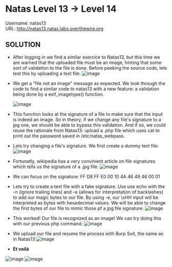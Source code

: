 # Natas Level 13 → Level 14

Username: natas13 <br>
URL:      http://natas13.natas.labs.overthewire.org

## SOLUTION

- After logging in we find a similar exercice to Natas13, but this time we are warned that the uploaded file must be an image, hinting that some sort of validation to the file is done. Before peeking the source code, lets test this by uploading a text file:
![image](https://github.com/DjentMachine/OverTheWire-CTF/assets/44790709/71be8b58-bc9d-448a-afc0-1d9a35c14ccd)
- We get a "file not an image" message as expected. We look through the code to find a similar code to natas13 with a new feature: a validation being done by a exif_imagetype() function.

  ![image](https://github.com/DjentMachine/OverTheWire-CTF/assets/44790709/06bc2b69-d59a-4c5b-a0b4-622cbb39ef2e)

- This function looks at the signature of a file to make sure that the input is indeed an image. So in theory, if we change any file's signature to a jpg one, we should be able to bypass this validation. And if so, we could reuse the rationale from Natas13: upload a .php file which uses cat to print out the password saved in /etc/natas_webpass.

- Lets try changing a file's signature. We first create a dummy text file:
 ![image](https://github.com/DjentMachine/OverTheWire-CTF/assets/44790709/2bc32551-2c0f-44f1-846b-cede053d15e8)

- Fortunatly, wikipedia has a very convinient article on file signatures which tells us the signature of a .jpg file:
  ![image](https://github.com/DjentMachine/OverTheWire-CTF/assets/44790709/76f00cdf-93d6-4e79-a56b-93f362b2ddd1)

- We can focus on the signature: FF D8 FF E0 00 10 4A 46 49 46 00 01

- Lets try to create a text file with a fake signature. Use use echo with the -n (ignore trailing lines) and -e (allows for interpretation of backlashes) to add our magic bytes to our file. By using -e, our \xHH input will be interpreted as bytes with hexadecimal values. We will be able to change the first bytes of our file to mimic those pf a jpg file signature:
  ![image](https://github.com/DjentMachine/OverTheWire-CTF/assets/44790709/f7840897-a3e9-4457-a472-055946936d87)

- This worked! Our file is recognized as an image! We can try doing this with our previous php command:
  ![image](https://github.com/DjentMachine/OverTheWire-CTF/assets/44790709/2cf22063-11d1-4c0c-af5f-0531b589ec8c)

- We upload our file and resume the process with Burp Suit, the same as in Natas13
![image](https://github.com/DjentMachine/OverTheWire-CTF/assets/44790709/67108f1b-da9f-434a-92b6-ac49fceaee79)

- **Et voilá**

![image](https://github.com/DjentMachine/OverTheWire-CTF/assets/44790709/f73a04ad-2df9-4a77-8eb8-889cc0cd8e28)
![image](https://github.com/DjentMachine/OverTheWire-CTF/assets/44790709/32984224-921b-4704-b610-56303250299a)



